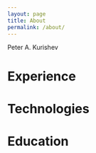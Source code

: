 ```yaml
---
layout: page
title: About
permalink: /about/
---
```


Peter A. Kurishev

# Experience

# Technologies

# Education
